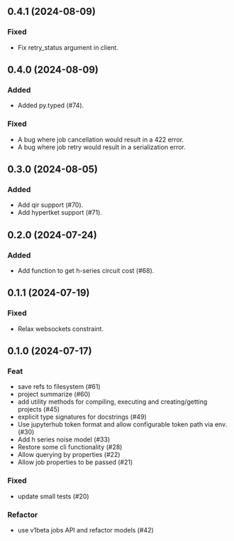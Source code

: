 <!-- This CHANGELOG is populated automatically by commitizen, but can be manually edited if needed. -->

## 0.4.1 (2024-08-09)


### Fixed

- Fix retry_status argument in client.

## 0.4.0 (2024-08-09)


### Added

- Added py.typed (#74).


### Fixed

- A bug where job cancellation would result in a 422 error.
- A bug where job retry would result in a serialization error.


## 0.3.0 (2024-08-05)


### Added

- Add qir support (#70).
- Add hypertket support (#71).


## 0.2.0 (2024-07-24)


### Added

- Add function to get h-series circuit cost (#68).


## 0.1.1 (2024-07-19)


### Fixed

- Relax websockets constraint.

## 0.1.0 (2024-07-17)


### Feat

- save refs to filesystem (#61)
- project summarize (#60)
- add utility methods for compiling, executing and creating/getting projects (#45)
- explicit type signatures for docstrings (#49)
- Use jupyterhub token format and allow configurable token path via env. (#30)
- Add h series noise model (#33)
- Restore some cli functionality (#28)
- Allow querying by properties (#22)
- Allow job properties to be passed (#21)

### Fixed

- update small tests (#20)

### Refactor

- use v1beta jobs API and refactor models (#42)
